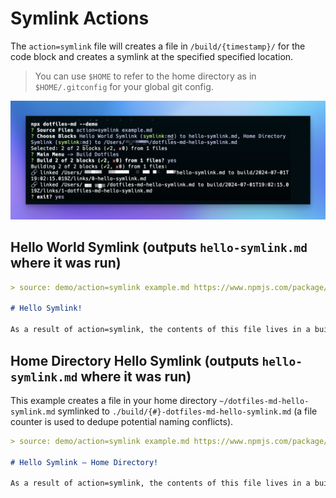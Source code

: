 # Symlink Actions

The `action=symlink` file will creates a file in `/build/{timestamp}/` for the code block and creates a symlink at the specified specified location.

> You can use `$HOME` to refer to the home directory as in `$HOME/.gitconfig` for your global git config.

![screenshot of running this example](./action=symlink_screenshot.png)

## Hello World Symlink (outputs `hello-symlink.md` where it was run)

```md hello-symlink.md action=symlink title="Hello World Symlink"
> source: demo/action=symlink example.md https://www.npmjs.com/package/dotfiles-md?activeTab=code

# Hello Symlink!

As a result of action=symlink, the contents of this file lives in a build directory (relative to where you ran `dotfiles-md`), and a symlink was created in the specified location.
```

## Home Directory Hello Symlink (outputs `hello-symlink.md` where it was run)

This example creates a file in your home directory `~/dotfiles-md-hello-symlink.md` symlinked to `./build/{#}-dotfiles-md-hello-symlink.md` (a file counter is used to dedupe potential naming conflicts).

```md $HOME/dotfiles-md-hello-symlink.md action=symlink title="Home Directory Symlink"
> source: demo/action=symlink example.md https://www.npmjs.com/package/dotfiles-md?activeTab=code

# Hello Symlink – Home Directory!

As a result of action=symlink, the contents of this file lives in a build directory (relative to where you ran `dotfiles-md`), and a symlink was created in the specified location (`$HOME/dotfiles-md-hello-symlink.md`).
```
